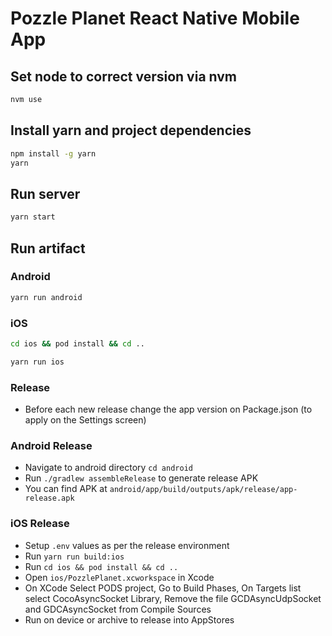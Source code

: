 # Pozzle Planet React Native Mobile App

## Set node to correct version via nvm

```bash
nvm use
```

## Install yarn and project dependencies

```bash
npm install -g yarn
yarn
```

## Run server

```bash
yarn start
```

## Run artifact

### Android

```bash
yarn run android
```

### iOS

```bash
cd ios && pod install && cd ..
```


```bash
yarn run ios
```

### Release
- Before each new release change the app version on Package.json (to apply on the Settings screen)

### Android Release 
- Navigate to android directory `cd android`
- Run `./gradlew assembleRelease` to generate release APK
- You can find APK at `android/app/build/outputs/apk/release/app-release.apk`


### iOS Release

- Setup `.env` values as per the release environment
- Run `yarn run build:ios`
- Run `cd ios && pod install && cd ..`
- Open `ios/PozzlePlanet.xcworkspace` in Xcode
- On XCode Select PODS project, Go to Build Phases, On Targets list select CocoAsyncSocket Library, Remove the file GCDAsyncUdpSocket and GDCAsyncSocket from Compile Sources
- Run on device or archive to release into AppStores


